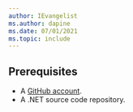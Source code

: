 ```yaml
---
author: IEvangelist
ms.author: dapine
ms.date: 07/01/2021
ms.topic: include
---
```


## Prerequisites

- A [GitHub account](https://github.com/join).
- A .NET source code repository.
